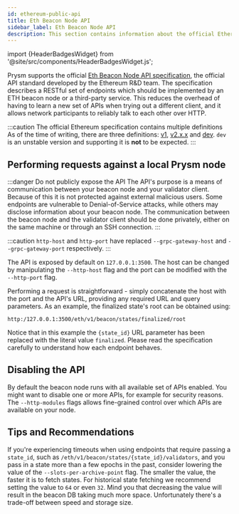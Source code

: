 ```yaml
---
id: ethereum-public-api
title: Eth Beacon Node API
sidebar_label: Eth Beacon Node API 
description: This section contains information about the official Ethereum beacon API
---
```


import {HeaderBadgesWidget} from '@site/src/components/HeaderBadgesWidget.js';

<HeaderBadgesWidget />

Prysm supports the official [Eth Beacon Node API specification](https://ethereum.github.io/beacon-APIs/), the official API standard developed by the Ethereum R&D team. The specification describes a RESTful set of endpoints which should be implemented by an ETH beacon node or a third-party service. This reduces the overhead of having to learn a new set of APIs when trying out a different client, and it allows network participants to reliably talk to each other over HTTP.

:::caution The official Ethereum specification contains multiple definitions
As of the time of writing, there are three definitions: [v1](https://ethereum.github.io/beacon-APIs/?urls.primaryName=v1), [v2.x.x](https://ethereum.github.io/beacon-APIs/) and [dev](https://ethereum.github.io/beacon-APIs/?urls.primaryName=dev). `dev` is an unstable version and supporting it is **not** to be expected.
:::

## Performing requests against a local Prysm node

:::danger Do not publicly expose the API
The API's purpose is a means of communication between your beacon node and your validator client. Because of this it is not protected against external malicious users. Some endpoints are vulnerable to Denial-of-Service attacks, while others may disclose information about your beacon node. The communication between the beacon node and the validator client should be done privately, either on the same machine or through an SSH connection.
:::

:::caution
`http-host` and `http-port` have replaced `--grpc-gateway-host` and `--grpc-gateway-port` respectively.
:::

The API is exposed by default on `127.0.0.1:3500`. The host can be changed by manipulating the `--http-host` flag and the port can be modified with the `--http-port` flag. 

Performing a request is straightforward - simply concatenate the host with the port and the API's URL, providing any required URL and query parameters. As an example, the finalized state's root can be obtained using:
```
http:/127.0.0.1:3500/eth/v1/beacon/states/finalized/root
```
Notice that in this example the `{state_id}` URL parameter has been replaced with the literal value `finalized`. Please read the specification carefully to understand how each endpoint behaves.

## Disabling the API

By default the beacon node runs with all available set of APIs enabled. You might want to disable one or more APIs, for example for security reasons. The `--http-modules` flags allows fine-grained control over which APIs are available on your node.


## Tips and Recommendations

If you're experiencing timeouts when using endpoints that require passing a `state_id`, such as `/eth/v1/beacon/states/{state_id}/validators`, and you pass in a state more than a few epochs in the past, consider lowering the value of the `--slots-per-archive-point` flag. The smaller the value, the faster it is to fetch states. For historical state fetching we recommend setting the value to `64` or even `32`. Mind you that decreasing the value will result in the beacon DB taking much more space. Unfortunately there's a trade-off between speed and storage size.


